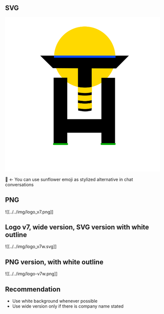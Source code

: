 
## SVG
 ![](../../img/logo_v7.svg)

🌻 ← You can use sunflower emoji as stylized alternative in chat conversations

## PNG
![[../../img/logo_v7.png]]

## Logo v7, wide version, SVG version with white outline

![[../../img/logo_v7w.svg]]

## PNG version, with white outline
![[../../img/logo-v7w.png]]

## Recommendation

- Use white background whenever possible
- Use wide version only if there is company name stated